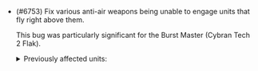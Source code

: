 - (#6753) Fix various anti-air weapons being unable to engage units that fly right above them.

  This bug was particularly significant for the Burst Master (Cybran Tech 2 Flak).
  
  <details><summary>Previously affected units:</summary>

      ```
      Archer: T1 Mobile Anti-Air Gun (UEL0104)
      Sky Slammer: T1 Mobile Anti-Air Gun (URL0104)
      Cougar: T3 Mobile Rapid-fire AA Cannon (DELK002)
      Thunderhead Class: T1 Frigate (UES0103)
      Trident Class: T1 Frigate (URS0103)
      Air Cleaner: T2 Anti-Air Flak Artillery (UEB2204)
      Burst Master: T2 Anti-Air Flak Artillery (URB2204)
      Marr: T2 Anti-Air Flak Artillery (UAB2204)
      Sinnatha: T2 Anti-Air Flak Artillery (XSB2204)
      ```
    </details>
